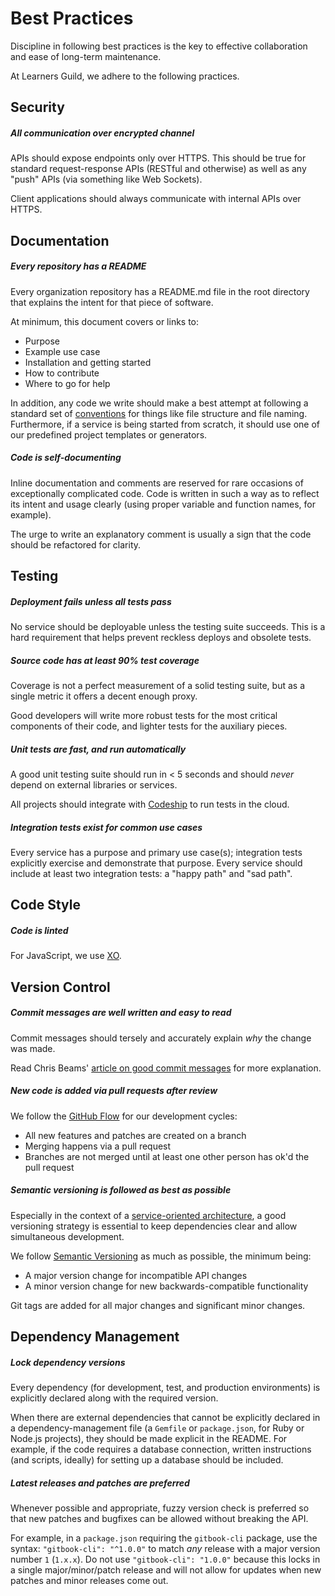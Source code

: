 # Best Practices

Discipline in following best practices is the key to effective collaboration and ease of long-term maintenance.

At Learners Guild, we adhere to the following practices.

## Security

##### All communication over encrypted channel

APIs should expose endpoints only over HTTPS. This should be true for standard request-response APIs (RESTful and otherwise) as well as any "push" APIs (via something like Web Sockets).

Client applications should always communicate with internal APIs over HTTPS.

## Documentation

##### Every repository has a README

Every organization repository has a README.md file in the root directory that explains the intent for that piece of software.

At minimum, this document covers or links to:

- Purpose
- Example use case
- Installation and getting started
- How to contribute
- Where to go for help

In addition, any code we write should make a best attempt at following a standard set of [conventions](conventions.md) for things like file structure and file naming. Furthermore, if a service is being started from scratch, it should use one of our predefined project templates or generators.

##### Code is self-documenting

Inline documentation and comments are reserved for rare occasions of exceptionally complicated code. Code is written in such a way as to reflect its intent and usage clearly (using proper variable and function names, for example).

The urge to write an explanatory comment is usually a sign that the code should be refactored for clarity.

## Testing

##### Deployment fails unless all tests pass

No service should be deployable unless the testing suite succeeds. This is a hard requirement that helps prevent reckless deploys and obsolete tests.

##### Source code has at least 90% test coverage

Coverage is not a perfect measurement of a solid testing suite, but as a single metric it offers a decent enough proxy.

Good developers will write more robust tests for the most critical components of their code, and lighter tests for the auxiliary pieces.

##### Unit tests are fast, and run automatically

A good unit testing suite should run in < 5 seconds and should _never_ depend on external libraries or services.

All projects should integrate with [Codeship][codeship] to run tests in the cloud.

##### Integration tests exist for common use cases

Every service has a purpose and primary use case(s); integration tests explicitly exercise and demonstrate that purpose. Every service should include at least two integration tests: a "happy path" and "sad path".

## Code Style

##### Code is linted

For JavaScript, we use [XO][xo].

## Version Control

##### Commit messages are well written and easy to read

Commit messages should tersely and accurately explain _why_ the change was made.

Read Chris Beams' [article on good commit messages][good-commit-messages] for more explanation.

##### New code is added via pull requests after review

We follow the [GitHub Flow][gh-flow] for our development cycles:

- All new features and patches are created on a branch
- Merging happens via a pull request
- Branches are not merged until at least one other person has ok'd the pull request

##### Semantic versioning is followed as best as possible

Especially in the context of a [service-oriented architecture][soa], a good versioning strategy is essential to keep dependencies clear and allow simultaneous development.

We follow [Semantic Versioning][semver] as much as possible, the minimum being:

- A major version change for incompatible API changes
- A minor version change for new backwards-compatible functionality

Git tags are added for all major changes and significant minor changes.

## Dependency Management

##### Lock dependency versions

Every dependency (for development, test, and production environments) is explicitly declared along with the required version.

When there are external dependencies that cannot be explicitly declared in a dependency-management file (a `Gemfile` or `package.json`, for Ruby or Node.js projects), they should be made explicit in the README. For example, if the code requires a database connection, written instructions (and scripts, ideally) for setting up a database should be included.

##### Latest releases and patches are preferred

Whenever possible and appropriate, fuzzy version check is preferred so that new patches and bugfixes can be allowed without breaking the API.

For example, in a `package.json` requiring the `gitbook-cli` package, use the syntax: `"gitbook-cli": "^1.0.0"` to match _any_ release with a major version number `1` (`1.x.x`). Do not use `"gitbook-cli": "1.0.0"` because this locks in a single major/minor/patch release and will not allow for updates when new patches and minor releases come out.

<!-- references -->

[ruby-lint]:https://github.com/YorickPeterse/ruby-lint
[xo]:https://github.com/sindresorhus/xo
[good-commit-messages]:http://chris.beams.io/posts/git-commit/
[gh-ruby-styleguide]:https://github.com/styleguide/ruby
[airbnb-js-styleguide]:https://github.com/airbnb/javascript
[gh-flow]:https://guides.github.com/introduction/flow/
[soa]:../global-requirements/soa.md
[semver]:http://semver.org/
[codeship]:codeship.com
